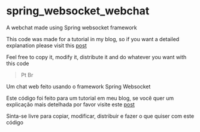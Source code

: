 # spring_websocket_webchat
A webchat made using Spring websocket framework

This code was made for a tutorial in my blog, so if you want a detailed explanation please visit this [post](https://kiberstender.github.io/miscelaneous-spring-websocket-stomp-specific-user/)

Feel free to copy it, modify it, distribute it and do whatever you want with this code

> Pt Br

Um chat web feito usando o framework Spring Websocket

Este código foi feito para um tutorial em meu blog, se você quer um explicação mais detelhada por favor visite este [post](https://kiberstender.github.io/pt_br/miscelaneous-spring-websocket-stomp-specific-user/)


Sinta-se livre para copiar, modificar, distribuir e fazer o que quiser com este código
